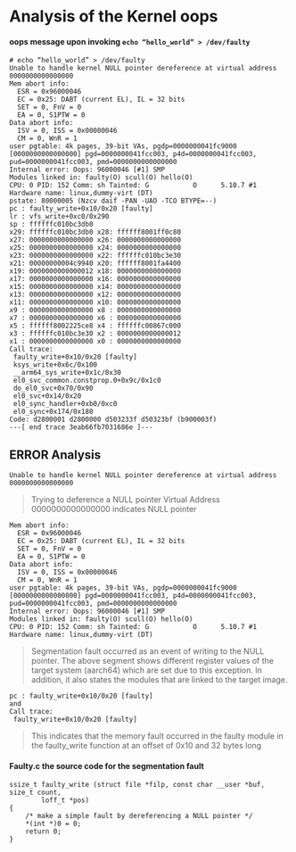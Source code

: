 # Analysis of the Kernel oops 
#### oops message upon invoking `echo “hello_world” > /dev/faulty`

```
# echo “hello_world” > /dev/faulty
Unable to handle kernel NULL pointer dereference at virtual address 0000000000000000
Mem abort info:
  ESR = 0x96000046
  EC = 0x25: DABT (current EL), IL = 32 bits
  SET = 0, FnV = 0
  EA = 0, S1PTW = 0
Data abort info:
  ISV = 0, ISS = 0x00000046
  CM = 0, WnR = 1
user pgtable: 4k pages, 39-bit VAs, pgdp=0000000041fc9000
[0000000000000000] pgd=0000000041fcc003, p4d=0000000041fcc003, pud=0000000041fcc003, pmd=0000000000000000
Internal error: Oops: 96000046 [#1] SMP
Modules linked in: faulty(O) scull(O) hello(O)
CPU: 0 PID: 152 Comm: sh Tainted: G           O      5.10.7 #1
Hardware name: linux,dummy-virt (DT)
pstate: 80000005 (Nzcv daif -PAN -UAO -TCO BTYPE=--)
pc : faulty_write+0x10/0x20 [faulty]
lr : vfs_write+0xc0/0x290
sp : ffffffc010bc3db0
x29: ffffffc010bc3db0 x28: ffffff8001ff0c80 
x27: 0000000000000000 x26: 0000000000000000 
x25: 0000000000000000 x24: 0000000000000000 
x23: 0000000000000000 x22: ffffffc010bc3e30 
x21: 00000000004c9940 x20: ffffff8001fa4400 
x19: 0000000000000012 x18: 0000000000000000 
x17: 0000000000000000 x16: 0000000000000000 
x15: 0000000000000000 x14: 0000000000000000 
x13: 0000000000000000 x12: 0000000000000000 
x11: 0000000000000000 x10: 0000000000000000 
x9 : 0000000000000000 x8 : 0000000000000000 
x7 : 0000000000000000 x6 : 0000000000000000 
x5 : ffffff8002225ce8 x4 : ffffffc00867c000 
x3 : ffffffc010bc3e30 x2 : 0000000000000012 
x1 : 0000000000000000 x0 : 0000000000000000 
Call trace:
 faulty_write+0x10/0x20 [faulty]
 ksys_write+0x6c/0x100
 __arm64_sys_write+0x1c/0x30
 el0_svc_common.constprop.0+0x9c/0x1c0
 do_el0_svc+0x70/0x90
 el0_svc+0x14/0x20
 el0_sync_handler+0xb0/0xc0
 el0_sync+0x174/0x180
Code: d2800001 d2800000 d503233f d50323bf (b900003f) 
---[ end trace 3eab66fb7031686e ]---
```

## ERROR Analysis
```
Unable to handle kernel NULL pointer dereference at virtual address 0000000000000000
```
> Trying to deference a NULL pointer Virtual Address 0000000000000000 indicates NULL pointer 


```
Mem abort info:
  ESR = 0x96000046
  EC = 0x25: DABT (current EL), IL = 32 bits
  SET = 0, FnV = 0
  EA = 0, S1PTW = 0
Data abort info:
  ISV = 0, ISS = 0x00000046
  CM = 0, WnR = 1
user pgtable: 4k pages, 39-bit VAs, pgdp=0000000041fc9000
[0000000000000000] pgd=0000000041fcc003, p4d=0000000041fcc003, pud=0000000041fcc003, pmd=0000000000000000
Internal error: Oops: 96000046 [#1] SMP
Modules linked in: faulty(O) scull(O) hello(O)
CPU: 0 PID: 152 Comm: sh Tainted: G           O      5.10.7 #1
Hardware name: linux,dummy-virt (DT)

```
> Segmentation fault occurred as an event of writing to the NULL pointer. The above segment shows different register values of the target system (aarch64) which are set due to this exception. In addition, it also states the modules that are linked to the target image.

```
pc : faulty_write+0x10/0x20 [faulty]
and
Call trace:
 faulty_write+0x10/0x20 [faulty]

```
> This indicates that the memory fault occurred in the faulty module in the faulty_write function at an offset of 0x10 and 32 bytes long

#### Faulty.c the source code for the segmentation fault
```
ssize_t faulty_write (struct file *filp, const char __user *buf, size_t count,
		loff_t *pos)
{
	/* make a simple fault by dereferencing a NULL pointer */
	*(int *)0 = 0;
	return 0;
}
```
